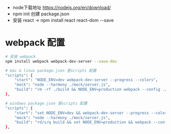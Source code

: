 + node下载地址 <https://nodejs.org/en/download/>
+ npm init 创建 package.json
+ 安装 react -> npm install react react-dom --save

# webpack 配置
```bash
# 安装 webpack 
npm install webpack webpack-dev-server --save-dev

# mac & linux package.json 里scripts 配置
"scripts": {
    "start": "NODE_ENV=dev webpack-dev-server --progress --colors",
    "mock": "node --harmony ./mock/server.js",
    "build": "rm -rf ./build && NODE_ENV=production webpack --config ./webpack.production.config.js --progress --colors"
},

# windows package.json 里scripts 配置
"scripts": {
  	"start": "set NODE_ENV=dev && webpack-dev-server --progress --colors",
  	"mock": "node --harmony ./mock/server.js",
  	"build": "rd/s/q build && set NODE_ENV=production && webpack --config ./webpack.production.config.js --progress --colors",
},
```